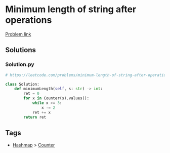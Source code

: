 # Minimum length of string after operations

[Problem link](https://leetcode.com/problems/minimum-length-of-string-after-operations/)

## Solutions


### Solution.py
```py
# https://leetcode.com/problems/minimum-length-of-string-after-operations/

class Solution:
    def minimumLength(self, s: str) -> int:
        ret = 0
        for x in Counter(s).values():
            while x >= 3:
                x -= 2
            ret += x
        return ret
```
## Tags

* [Hashmap](/README.md#Hashmap) > [Counter](/README.md#Hashmap-Counter)

